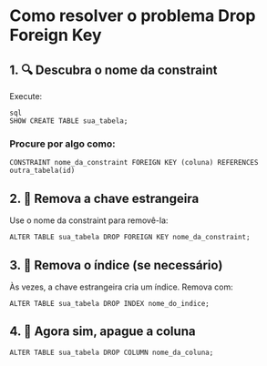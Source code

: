 # Como resolver o problema Drop Foreign Key
## 1. 🔍 Descubra o nome da constraint
Execute:
```
sql
SHOW CREATE TABLE sua_tabela;
````
### Procure por algo como:
```
CONSTRAINT nome_da_constraint FOREIGN KEY (coluna) REFERENCES outra_tabela(id)
```
## 2. 🧹 Remova a chave estrangeira
Use o nome da constraint para removê-la:

```
ALTER TABLE sua_tabela DROP FOREIGN KEY nome_da_constraint;
```

## 3. 🧼 Remova o índice (se necessário)
Às vezes, a chave estrangeira cria um índice. Remova com:

``` 
ALTER TABLE sua_tabela DROP INDEX nome_do_indice;

```
## 4. 🧨 Agora sim, apague a coluna
```
ALTER TABLE sua_tabela DROP COLUMN nome_da_coluna;
```
